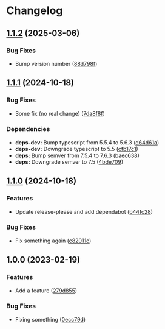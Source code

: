 # Changelog

## [1.1.2](https://github.com/WIStudent/release-please-demo/compare/v1.1.1...v1.1.2) (2025-03-06)


### Bug Fixes

* Bump version number ([88d798f](https://github.com/WIStudent/release-please-demo/commit/88d798f952fa6c81c8e3089851a7285be5965d0d))

## [1.1.1](https://github.com/WIStudent/release-please-demo/compare/v1.1.0...v1.1.1) (2024-10-18)


### Bug Fixes

* Some fix (no real change) ([7da8f8f](https://github.com/WIStudent/release-please-demo/commit/7da8f8f48198d52edd09abfdb9851f2c8b085426))


### Dependencies

* **deps-dev:** Bump typescript from 5.5.4 to 5.6.3 ([d64d61a](https://github.com/WIStudent/release-please-demo/commit/d64d61af674f60f27f310e9a7ba24a1da2e50719))
* **deps-dev:** Downgrade typescript to 5.5 ([cfb17c1](https://github.com/WIStudent/release-please-demo/commit/cfb17c1dbe52d44ab65fe37eae67fc2f88364d00))
* **deps:** Bump semver from 7.5.4 to 7.6.3 ([baec638](https://github.com/WIStudent/release-please-demo/commit/baec638dc9f329da7521fd3ba354b2df37d46ce0))
* **deps:** Downgrade semver to 7.5 ([4bde709](https://github.com/WIStudent/release-please-demo/commit/4bde7097fc1012beabe99e2e38a07e7c7f5be8b7))

## [1.1.0](https://github.com/WIStudent/release-please-demo/compare/v1.0.0...v1.1.0) (2024-10-18)


### Features

* Update release-please and add dependabot ([b44fc28](https://github.com/WIStudent/release-please-demo/commit/b44fc2864ef2c80a4073d43f4377518eceadf3b4))


### Bug Fixes

* Fix something again ([c82011c](https://github.com/WIStudent/release-please-demo/commit/c82011cfb5e3d0bccc3c93497862d9072e19cabc))

## 1.0.0 (2023-02-19)


### Features

* Add a feature ([279d855](https://github.com/WIStudent/release-please-demo/commit/279d8553c4d9b8f9c5deb711f1ad0d8847f1c462))


### Bug Fixes

* Fixing something ([0ecc79d](https://github.com/WIStudent/release-please-demo/commit/0ecc79d68ffd3f6a6f9370e636e5fcd1d093f419))
